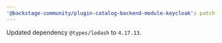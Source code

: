 ```yaml
---
'@backstage-community/plugin-catalog-backend-module-keycloak': patch
---
```


Updated dependency `@types/lodash` to `4.17.13`.
